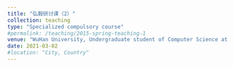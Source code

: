 ```yaml
---
title: "弘毅研讨课（2）"
collection: teaching
type: "Specialized compulsory course"
#permalink: /teaching/2015-spring-teaching-1
venue: "WuHan University, Undergraduate student of Computer Science at Hongyi College, Class of 2019"
date: 2021-03-02
#location: "City, Country"
---
```

